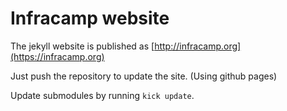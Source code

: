 # Infracamp website

The jekyll website is published as [http://infracamp.org](https://infracamp.org)

Just push the repository to update the site. (Using github pages)

Update submodules by running `kick update`.


